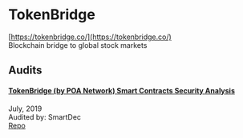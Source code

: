 # TokenBridge

[https://tokenbridge.co/](https://tokenbridge.co/)<br>
Blockchain bridge to global stock markets


## Audits


#### [TokenBridge (by POA Network) Smart Contracts Security Analysis](https://blog.smartdec.net/tokenbridge-by-poa-network-smart-contracts-security-analysis-156c509abe5f)

July, 2019<br>
Audited by: SmartDec<br>
[Repo](https://github.com/poanetwork/tokenbridge-contracts)